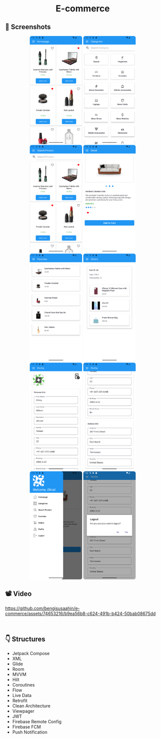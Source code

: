 # <p align="center"> E-commerce </p>

## 📸 Screenshots
<p align="center">
  <img src="https://github.com/bengisusaahin/e-commerce/blob/main/Screenshots/Screenshot_homepage.png" width="170" height="auto"/>
  <img src="https://github.com/bengisusaahin/e-commerce/blob/main/Screenshots/Screenshot_categories.png" width="170" height="auto"/>
  <img src="https://github.com/bengisusaahin/e-commerce/blob/main/Screenshots/Screenshot_searchProducts.png" width="170" height="auto"/>
  <img src="https://github.com/bengisusaahin/e-commerce/blob/main/Screenshots/Screenshot_detailPage.png" width="170" height="auto"/>
  <img src="https://github.com/bengisusaahin/e-commerce/blob/main/Screenshots/Screenshot_favorites.png" width="170" height="auto"/>
  <img src="https://github.com/bengisusaahin/e-commerce/blob/main/Screenshots/Screenshot_orders.png" width="170" height="auto"/>
  <img src="https://github.com/bengisusaahin/e-commerce/blob/main/Screenshots/Screenshot_profilePersonal.png" width="170" height="auto"/>
  <img src="https://github.com/bengisusaahin/e-commerce/blob/main/Screenshots/Screenshot_profileAddress.png" width="170" height="auto"/>
  <img src="https://github.com/bengisusaahin/e-commerce/blob/main/Screenshots/Screenshot_drawerLayout.png" width="170" height="auto"/>
  <img src="https://github.com/bengisusaahin/e-commerce/blob/main/Screenshots/Screenshot_logoutAlert.png" width="170" height="auto"/>
</p>
  
## 📽 Video 

https://github.com/bengisusaahin/e-commerce/assets/74653216/b9ea56b8-c624-491b-b424-50bab08675dd

<br>

## :point_down: Structures 
- Jetpack Compose
- XML
- Glide
- Room
- MVVM
- Hilt
- Coroutines
- Flow
- Live Data
- Retrofit
- Clean Architecture
- Viewpager
- JWT
- Firebase Remote Config
- Firebase FCM
- Push Notification

